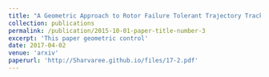 ```yaml
---
title: "A Geometric Approach to Rotor Failure Tolerant Trajectory Tracking Control Design for a Quadrotor"
collection: publications
permalink: /publication/2015-10-01-paper-title-number-3
excerpt: 'This paper geometric control'
date: 2017-04-02
venue: 'arxiv'
paperurl: 'http://Sharvaree.github.io/files/17-2.pdf'
---
```

